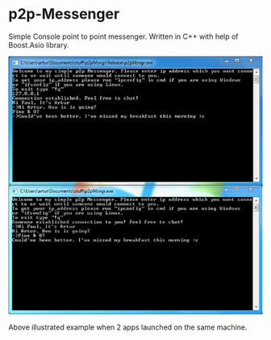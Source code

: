 # p2p-Messenger
Simple Console point to point messenger. Written in C++ with help of Boost.Asio library. 

![alt text](https://github.com/Hagartinger/p2p-Messenger/blob/master/Example.PNG)

Above illustrated example when 2 apps launched on the same machine. 
